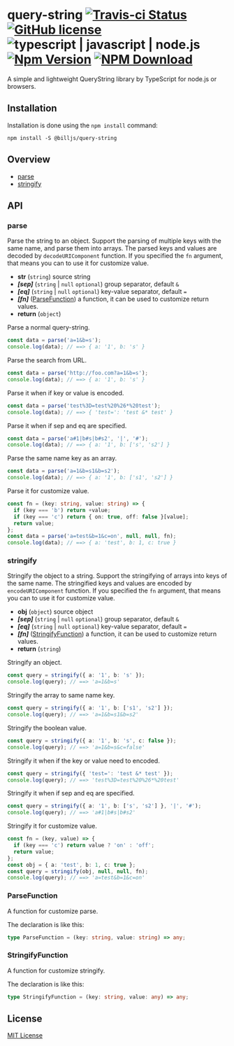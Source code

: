 # query-string [![Travis-ci Status](https://api.travis-ci.org/billjs/query-string.svg?branch=master)](https://travis-ci.org/billjs/query-string) [![GitHub license](https://img.shields.io/badge/license-MIT-blue.svg)](https://github.com/billjs/query-string/blob/master/LICENSE) ![typescript | javascript | node.js](https://img.shields.io/badge/language-typescript%20%7C%20javascript%20%7C%20node.js-yellow.svg) [![Npm Version](https://img.shields.io/npm/v/@billjs/query-string.svg)](https://www.npmjs.com/package/@billjs/query-string) [![NPM Download](https://img.shields.io/npm/dm/@billjs/query-string.svg)](https://npmcharts.com/compare/@billjs/query-string?minimal=true)

A simple and lightweight QueryString library by TypeScript for node.js or browsers.

## Installation

Installation is done using the `npm install` command:

```shell
npm install -S @billjs/query-string
```

## Overview

- [parse](#parse)
- [stringify](#stringify)

## API

### parse

Parse the string to an object. Support the parsing of multiple keys with the same name, and parse them into arrays.
The parsed keys and values are decoded by `decodeURIComponent` function.
If you specified the `fn` argument, that means you can to use it for customize value.

- **str** (`string`) source string
- _**[sep]**_ (`string` | `null` `optional`) group separator, default `&`
- _**[eq]**_ (`string` | `null` `optional`) key-value separator, default `=`
- _**[fn]**_ ([ParseFunction](#parsefunction)) a function, it can be used to customize return values.
- **return** (`object`)

Parse a normal query-string.

```typescript
const data = parse('a=1&b=s');
console.log(data); // ==> { a: '1', b: 's' }
```

Parse the search from URL.

```typescript
const data = parse('http://foo.com?a=1&b=s');
console.log(data); // ==> { a: '1', b: 's' }
```

Parse it when if key or value is encoded.

```typescript
const data = parse('test%3D=test%20%26*%20test');
console.log(data); // ==> { 'test=': 'test &* test' }
```

Parse it when if sep and eq are specified.

```typescript
const data = parse('a#1|b#s|b#s2', '|', '#');
console.log(data); // ==> { a: '1', b: ['s', 's2'] }
```

Parse the same name key as an array.

```typescript
const data = parse('a=1&b=s1&b=s2');
console.log(data); // ==> { a: '1', b: ['s1', 's2'] }
```

Parse it for customize value.

```typescript
const fn = (key: string, value: string) => {
  if (key === 'b') return +value;
  if (key === 'c') return { on: true, off: false }[value];
  return value;
};
const data = parse('a=test&b=1&c=on', null, null, fn);
console.log(data); // ==> { a: 'test', b: 1, c: true }
```

### stringify

Stringify the object to a string. Support the stringifying of arrays into keys of the same name.
The stringified keys and values are encoded by `encodeURIComponent` function.
If you specified the `fn` argument, that means you can to use it for customize value.

- **obj** (`object`) source object
- _**[sep]**_ (`string` | `null` `optional`) group separator, default `&`
- _**[eq]**_ (`string` | `null` `optional`) key-value separator, default `=`
- _**[fn]**_ ([StringifyFunction](#stringifyfunction)) a function, it can be used to customize return values.
- **return** (`string`)

Stringify an object.

```typescript
const query = stringify({ a: '1', b: 's' });
console.log(query); // ==> 'a=1&b=s'
```

Stringify the array to same name key.

```typescript
const query = stringify({ a: '1', b: ['s1', 's2'] });
console.log(query); // ==> 'a=1&b=s1&b=s2'
```

Stringify the boolean value.

```typescript
const query = stringify({ a: '1', b: 's', c: false });
console.log(query); // ==> 'a=1&b=s&c=false'
```

Stringify it when if the key or value need to encoded.

```typescript
const query = stringify({ 'test=': 'test &* test' });
console.log(query); // ==> 'test%3D=test%20%26*%20test'
```

Stringify it when if sep and eq are specified.

```typescript
const query = stringify({ a: '1', b: ['s', 's2'] }, '|', '#');
console.log(query); // ==> 'a#1|b#s|b#s2'
```

Stringify it for customize value.

```typescript
const fn = (key, value) => {
  if (key === 'c') return value ? 'on' : 'off';
  return value;
};
const obj = { a: 'test', b: 1, c: true };
const query = stringify(obj, null, null, fn);
console.log(query); // ==> 'a=test&b=1&c=on'
```

### ParseFunction

A function for customize parse.

The declaration is like this:

```typescript
type ParseFunction = (key: string, value: string) => any;
```

### StringifyFunction

A function for customize stringify.

The declaration is like this:

```typescript
type StringifyFunction = (key: string, value: any) => any;
```

## License

[MIT License](LICENSE)
